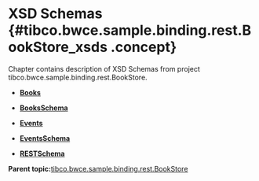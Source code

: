 # XSD Schemas {#tibco.bwce.sample.binding.rest.BookStore_xsds .concept}

Chapter contains description of XSD Schemas from project tibco.bwce.sample.binding.rest.BookStore.

-   **[Books](../../../projects/tibco.bwce.sample.binding.rest.BookStore/Schemas/Books.xsd.md)**  

-   **[BooksSchema](../../../projects/tibco.bwce.sample.binding.rest.BookStore/Schemas/BooksSchema.xsd.md)**  

-   **[Events](../../../projects/tibco.bwce.sample.binding.rest.BookStore/Schemas/Events.xsd.md)**  

-   **[EventsSchema](../../../projects/tibco.bwce.sample.binding.rest.BookStore/Schemas/EventsSchema.xsd.md)**  

-   **[RESTSchema](../../../projects/tibco.bwce.sample.binding.rest.BookStore/Schemas/RESTSchema.xsd.md)**  


**Parent topic:**[tibco.bwce.sample.binding.rest.BookStore](../../../projects/tibco.bwce.sample.binding.rest.BookStore/tibco.bwce.sample.binding.rest.BookStore.md)

